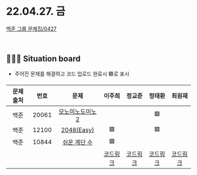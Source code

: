 # 22.04.27. 금

[백준 그룹 문제집/0427](https://www.acmicpc.net/group/workbook/view/13701/44621)

</br>

## 🧑🏽‍💻 Situation board
- 주어진 문제를 해결하고 코드 업로드 완료시 🟩로 표시

| 문제 출처   | 번호       | 문제      | 이주희  | 정교준  | 정태환  | 최원재  |
| :--------: | :--------: | :--------: | :--------: | :-------: | :-------: |  :-------: |
|백준|20061|[모노미노도미노 2](https://www.acmicpc.net/problem/20061) |   |    |   🟩 |   |
|백준|12100|[2048(Easy)](https://www.acmicpc.net/problem/12100)   | 🟩   |    |  🟩  |   |
|백준|10844|[쉬운 계단 수](https://www.acmicpc.net/problem/10844)   | 🟩   |    |    |   |
||||  [코드링크](이주희/README.md) | [코드링크](정교준/README.md) | [코드링크](정태환/README.md) | [코드링크](최원재/README.md)  |
